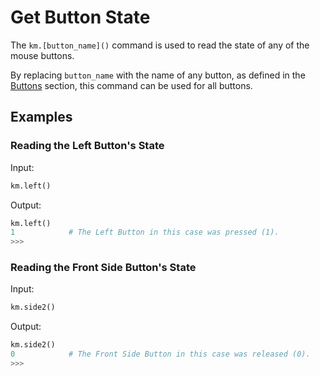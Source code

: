 # Get Button State

The `km.[button_name]()` command is used to read the state of any of the mouse buttons.

By replacing `button_name` with the name of any button, as defined in the [Buttons](../buttons.md) section, this command
can be used for all buttons.

## Examples

### Reading the Left Button's State

Input:
```python
km.left()
```

Output:
```python
km.left()
1            # The Left Button in this case was pressed (1).
>>>
```

### Reading the Front Side Button's State

Input:
```python
km.side2()
```

Output:
```python
km.side2()
0            # The Front Side Button in this case was released (0).
>>>
```
